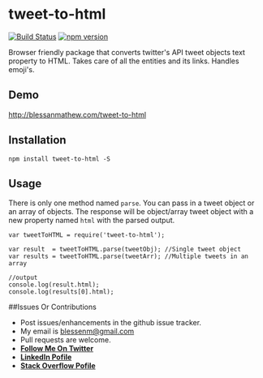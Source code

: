 # tweet-to-html

[![Build Status](https://travis-ci.org/blessenm/tweet-to-html.svg?branch=master)](https://travis-ci.org/blessenm/tweet-to-html)
[![npm version](https://badge.fury.io/js/tweet-to-html.svg)](https://badge.fury.io/js/tweet-to-html)

Browser friendly package that converts twitter's API tweet objects text property to HTML. Takes care of all the entities and its links. Handles emoji's.


## Demo
http://blessanmathew.com/tweet-to-html

## Installation

```
npm install tweet-to-html -S
```

## Usage

There is only one method named `parse`. You can pass in a tweet object or an array of objects. The response will be object/array tweet object with a new property named `html` with the parsed output.


```
var tweetToHTML = require('tweet-to-html');

var result  = tweetToHTML.parse(tweetObj); //Single tweet object
var results = tweetToHTML.parse(tweetArr); //Multiple tweets in an array

//output
console.log(result.html);
console.log(results[0].html);
```

##Issues Or Contributions

* Post issues/enhancements in the github issue tracker.
*  My email is blessenm@gmail.com
*  Pull requests are welcome.
*  [__Follow Me On Twitter__](https://twitter.com/blessenm86 "Follow Me On Twitter")
*  [__LinkedIn Pofile__](http://in.linkedin.com/pub/blessan-mathew/24/605/730 "LinkedIn Profie")
*  [__Stack Overflow Pofile__](http://stackoverflow.com/users/548568/blessenm "Stack Overflow Pofile")
